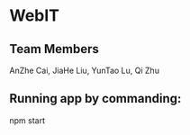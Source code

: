 # WebIT

## Team Members

AnZhe Cai, JiaHe Liu, YunTao Lu, Qi Zhu

## Running app by commanding:

npm start


